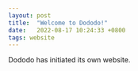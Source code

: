 ```yaml
---
layout: post
title:  "Welcome to Dododo!"
date:   2022-08-17 10:24:33 +0800
tags: website
---
```

Dododo has initiated its own website.
